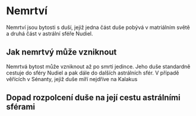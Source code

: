 # Nemrtví

Nemrtví jsou bytosti s duší, jejiž jedna část duše pobývá v matriálním světě a druhá část v astrální sféře Nudiel. 

## Jak nemrtvý může vzniknout

Nemrtvá bytost může vzniknout až po smrti jedince. Jeho duše standardně cestuje do sféry Nudiel a pak dále do dalších astrálních sfér. V případě věřících v Sénanty, jejiž duše míří nejdříve na Kalakus

## Dopad rozpolcení duše na její cestu astrálními sférami